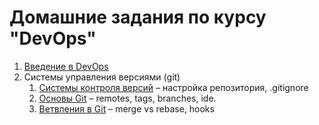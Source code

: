 # Домашние задания по курсу "DevOps"

1. [Введение в DevOps](01-intro)
2. Системы управления версиями (git)
    1. [Системы контроля версий](02-git-01-vcs) – настройка репозитория, .gitignore
    2. [Основы Git](02-git-02-base) – remotes, tags, branches, ide.
    3. [Ветвления в Git](02-git-03-branching) – merge vs rebase, hooks